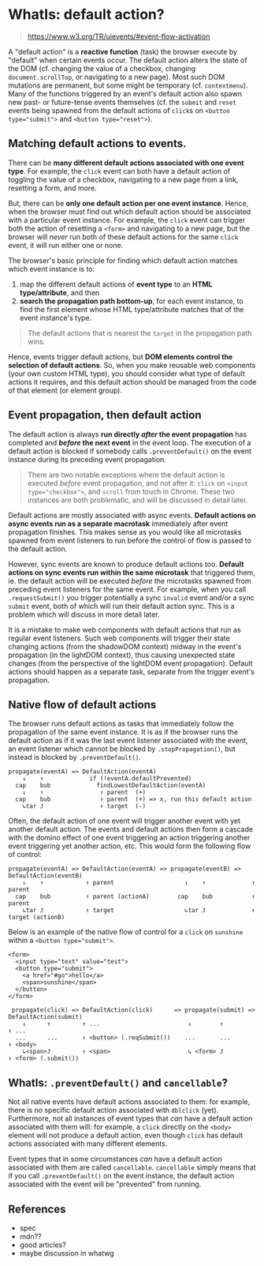# WhatIs: default action?

> https://www.w3.org/TR/uievents/#event-flow-activation

A "default action" is a **reactive function** (task) the browser execute by "default" when certain events occur. The default action alters the state of the DOM (cf. changing the value of a checkbox, changing `document.scrollTop`, or navigating to a new page). Most such DOM mutations are permanent, but some might be temporary (cf. `contextmenu`). Many of the functions triggered by an event's default action also spawn new past- or future-tense events themselves (cf. the `submit` and `reset` events being spawned from the default actions of `click`s on `<button type="submit">` and `<button type="reset">`).

## Matching default actions to events.

There can be **many different default actions associated with one event type**. For example, the `click` event can both have a default action of toggling the value of a checkbox, navigating to a new page from a link, resetting a form, and more. 

But, there can be **only one default action per one event instance**. Hence, when the browser must find out which default action should be associated with a particular event instance. For example, the `click` event can trigger both the action of resetting a `<form>` and navigating to a new page, but the browser will *never* run both of these default actions for the same `click` event, it will run either one or none.
 
The browser's basic principle for finding which default action matches which event instance is to:
1. map the different default actions of **event type** to an **HTML type/attribute**, and then 
2. **search the propagation path bottom-up**, for each event instance, to find the first element whose HTML type/attribute matches that of the event instance's type.

> The default actions that is nearest the `target` in the propagation path wins.

Hence, events trigger default actions, but **DOM elements control the selection of default actions**. So, when you make reusable web components (your own custom HTML type), you should consider what type of default actions it requires, and this default action should be managed from the code of that element (or element group).

## Event propagation, then default action 

The default action is always **run directly *after* the event propagation** has completed and ***before* the next event** in the event loop. The execution of a default action is blocked if somebody calls `.preventDefault()` on the event instance during its preceding event propagation.  

> There are two notable exceptions where the default action is executed *before* event propagation, and not after it: `click` on `<input type="checkbox">`, and `scroll` from touch in Chrome. These two instances are both problematic, and will be discussed in detail later.

Default actions are mostly associated with async events. **Default actions on async events run as a separate macrotask** immediately after event propagation finishes. This makes sense as you would like all microtasks spawned from event listeners to run before the control of flow is passed to the default action.

However, sync events are known to produce default actions too. **Default actions on sync events run within the same microtask** that triggered them, ie. the default action will be executed *before* the microtasks spawned from preceding event listeners for the same event. For example, when you call `.requestSubmit()` you trigger potentially a sync `invalid` event and/or a sync `submit` event, both of which will run their default action sync. This is a problem which will discuss in more detail later.

It is a mistake to make web components with default actions that run as regular event listeners. Such web components will trigger their state changing actions (from the shadowDOM context) midway in the event's propagation (in the lightDOM context), thus causing unexpected state changes (from the perspective of the lightDOM event propagation). Default actions should happen as a separate task, separate from the trigger event's propagation. 

## Native flow of default actions 

The browser runs default actions as tasks that immediately follow the propagation of the same event instance. It is as if the browser runs the default action as if it was the last event listener associated with the event, an event listener which cannot be blocked by `.stopPropagation()`, but instead is blocked by `.preventDefault()`. 

```
propagate(eventA) => DefaultAction(eventA)
    ↓    ↑             if (!eventA.defaultPrevented)
  cap    bub             findLowestDefaultAction(eventA)
    ↓    ↑                ↑ parent  (+)
  cap    bub              ↑ parent  (+) => x, run this default action
    ↳tar ⮥                ↑ target  (-) 
```

Often, the default action of one event will trigger another event with yet another default action. The events and default actions then form a cascade with the domino effect of one event triggering an action triggering another event triggering yet another action, etc. This would form the following flow of control: 

```
propagate(eventA) => DefaultAction(eventA) => propagate(eventB) =>  DefaultAction(eventB) 
    ↓    ↑            ↑ parent                    ↓    ↑             ↑ parent         
  cap    bub          ↑ parent (actionA)        cap    bub           ↑ parent      
    ↳tar ⮥            ↑ target                    ↳tar ⮥             ↑ target (actionB)        
```

Below is an example of the native flow of control for a `click` on `sunshine` within a `<button type="submit">`.

```
<form>
  <input type="text" value="test">
  <button type="submit">
    <a href="#go">hello</a>
    <span>sunshine</span>
  </button>
</form>

 propagate(click) => DefaultAction(click)      => propagate(submit) =>  DefaultAction(submit) 
    ↓      ↑         ↑ ...                         ↓        ↑             ↑ ...         
  ...      ...       ↑ <button> (.reqSubmit())    ...       ...           ↑ <body>      
    ↳<span>⮥         ↑ <span>                      ↳ <form> ⮥             ↑ <form> (.submit())
```

## WhatIs: `.preventDefault()` and `cancellable`?

Not all native events have default actions associated to them: for example, there is no specific default action associated with `dblclick` (yet). Furthermore, not all instances of event types that *can* have a default action associated with them will: for example, a `click` directly on the `<body>` element will not produce a default action, even though `click` has default actions associated with many different elements.

Event types that in some circumstances *can* have a default action associated with them are called `cancellable`. `cancellable` simply means that if you call `.preventDefault()` on the event instance, the default action associated with the event will be "prevented" from running.

## References

 * spec
 * mdn??
 * good articles?
 * maybe discussion in whatwg